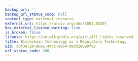 ```yaml
---
backup_url: ''
backup_url_status_code: null
content_type: external-resource
external_url: https://arxiv.org/abs/1801.02507
has_external_license_warning: true
is_broken: false
license: https://en.wikipedia.org/wiki/All_rights_reserved
title: Blockchain Technology as a Regulatory Technology
uid: c6f3e720-e691-44cc-9954-08dd28099f68
url_status_code: 200
---
```

